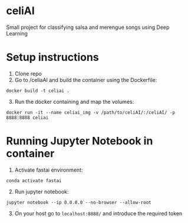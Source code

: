 # celiAI
Small project for classifying salsa and merengue songs using Deep Learning

# Setup instructions

1. Clone repo
2. Go to /celiaAI and build the container using the Dockerfile:
```
docker build -t celiai .
```
3. Run the docker containing and map the volumes:
```
docker run -it --name celiai_img -v /path/to/celiAI/:/celiAI/ -p 8888:8888 celiai
```

# Running Jupyter Notebook in container
1. Activate fastai environment:
```
conda activate fastai
```
2. Run jupyter notebook:
```
jupyter notebook --ip 0.0.0.0 --no-browser --allow-root
```
3. On your host go to `localhost:8888/` and introduce the  required token